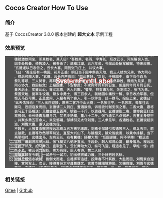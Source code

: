 ## Cocos Creator How To Use

### 简介

基于 CocosCreator 3.0.0 版本创建的 **超大文本** 示例工程

### 效果预览
![image](../../image/202203/2022030201.jpg)

### 相关链接
[Gitee](https://gitee.com/mirrors_cocos-creator/example-cases/tree/v2.4.3/assets/cases/02_ui/02_label) | [Github](https://github.com/cocos-creator/example-cases/tree/v2.4.3/assets/cases/02_ui/02_label)